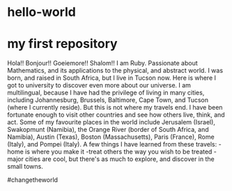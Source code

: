 # hello-world
my first repository
==========================

Hola!! Bonjour!! Goeiemore!! Shalom!!
I am Ruby.
Passionate about Mathematics, and its applications to the physical, and abstract world.
I was born, and raised in South Africa, but I live in Tucson now.
Here is where I got to university to discover even more about our universe.
I am multilingual, because I have had the privilege of living in many cities, including Johannesburg, Brussels,
Baltimore, Cape Town, and Tucson (where I currently reside).
But this is not where my travels end. I have been fortunate enough to visit other countries and see how others live, think,
and act.
Some of my favourite places in the world include Jerusalem (Israel), Swakopmunt (Namibia), the Orange River (border of South Africa, and Namibia), Austin (Texas), Boston (Massachusetts), Paris (France), Rome (Italy), and Pompei (Italy).
A few things I have learned from these travels:
-home is where you make it
-treat others the way you wish to be treated
-major cities are cool, but there's as much to explore, and discover in the small towns.

#changetheworld
